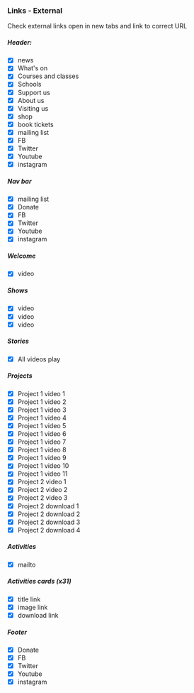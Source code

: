 ### Links - External

Check external links open in new tabs and link to correct URL

##### Header:

- [x] news
- [x] What's on
- [x] Courses and classes
- [x] Schools
- [x] Support us
- [x] About us
- [x] Visiting us
- [x] shop
- [x] book tickets
- [x] mailing list
- [x] FB
- [x] Twitter
- [x] Youtube
- [x] instagram

##### Nav bar

- [x] mailing list
- [x] Donate
- [x] FB
- [x] Twitter
- [x] Youtube
- [x] instagram

##### Welcome

- [x] video

##### Shows

- [x] video
- [x] video
- [x] video

##### Stories

- [x] All videos play

##### Projects

- [x] Project 1 video 1
- [x] Project 1 video 2
- [x] Project 1 video 3
- [x] Project 1 video 4
- [x] Project 1 video 5
- [x] Project 1 video 6
- [x] Project 1 video 7
- [x] Project 1 video 8
- [x] Project 1 video 9
- [x] Project 1 video 10
- [x] Project 1 video 11
- [x] Project 2 video 1
- [x] Project 2 video 2
- [x] Project 2 video 3
- [x] Project 2 download 1
- [x] Project 2 download 2
- [x] Project 2 download 3
- [x] Project 2 download 4

##### Activities

- [x] mailto

##### Activities cards (x31)

- [x] title link
- [x] image link
- [x] download link

##### Footer

- [x] Donate
- [x] FB
- [x] Twitter
- [x] Youtube
- [x] instagram